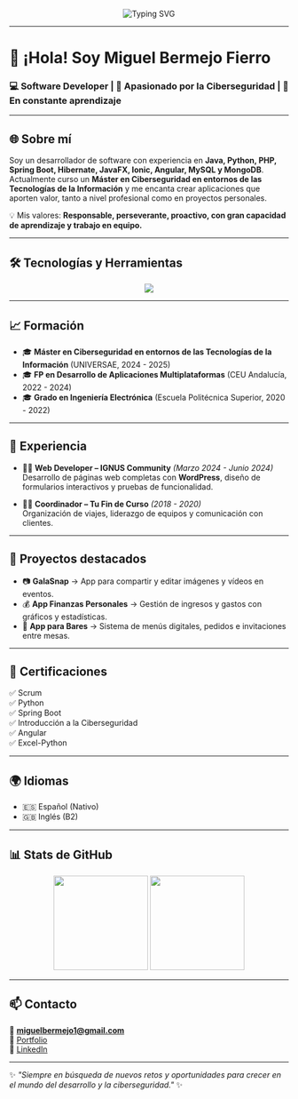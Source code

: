 <!-- Portada animada -->
<p align="center">
  <img src="https://readme-typing-svg.herokuapp.com?font=Fira+Code&size=28&duration=3000&pause=1000&color=4E9F3D&center=true&vCenter=true&width=900&lines=👋+Hola%2C+soy+Miguel+Bermejo+Fierro;💻+Software+Developer;🔐+Apasionado+por+la+Ciberseguridad;🚀+En+constante+aprendizaje" alt="Typing SVG" />
</p>

---

# 👋 ¡Hola! Soy **Miguel Bermejo Fierro**  
### 💻 Software Developer | 🔐 Apasionado por la Ciberseguridad | 🚀 En constante aprendizaje  

---

## 🌐 Sobre mí  
Soy un desarrollador de software con experiencia en **Java, Python, PHP, Spring Boot, Hibernate, JavaFX, Ionic, Angular, MySQL y MongoDB**.  
Actualmente curso un **Máster en Ciberseguridad en entornos de las Tecnologías de la Información** y me encanta crear aplicaciones que aporten valor, tanto a nivel profesional como en proyectos personales.  

💡 Mis valores: **Responsable, perseverante, proactivo, con gran capacidad de aprendizaje y trabajo en equipo.**  

---

## 🛠️ Tecnologías y Herramientas  

<p align="center">
  <img src="https://skillicons.dev/icons?i=java,python,php,spring,hibernate,javafx,angular,ionic,mysql,mongodb,html,css,git,wordpress" />
</p>

---

## 📈 Formación  
- 🎓 **Máster en Ciberseguridad en entornos de las Tecnologías de la Información** (UNIVERSAE, 2024 - 2025)  
- 🎓 **FP en Desarrollo de Aplicaciones Multiplataformas** (CEU Andalucía, 2022 - 2024)  
- 🎓 **Grado en Ingeniería Electrónica** (Escuela Politécnica Superior, 2020 - 2022)  

---

## 💼 Experiencia  
- 👨‍💻 **Web Developer – IGNUS Community** *(Marzo 2024 - Junio 2024)*  
  Desarrollo de páginas web completas con **WordPress**, diseño de formularios interactivos y pruebas de funcionalidad.  

- 🧑‍🏫 **Coordinador – Tu Fin de Curso** *(2018 - 2020)*  
  Organización de viajes, liderazgo de equipos y comunicación con clientes.  

---

## 🚀 Proyectos destacados  
- 📷 **GalaSnap** → App para compartir y editar imágenes y vídeos en eventos.  
- 💰 **App Finanzas Personales** → Gestión de ingresos y gastos con gráficos y estadísticas.  
- 🍻 **App para Bares** → Sistema de menús digitales, pedidos e invitaciones entre mesas.  

---

## 📜 Certificaciones  
✅ Scrum  
✅ Python  
✅ Spring Boot  
✅ Introducción a la Ciberseguridad  
✅ Angular  
✅ Excel-Python  

---

## 🌍 Idiomas  
- 🇪🇸 Español (Nativo)  
- 🇬🇧 Inglés (B2)  

---

## 📊 Stats de GitHub  

<p align="center">
  <img src="https://github-readme-stats.vercel.app/api?username=miguelbermejo&show_icons=true&theme=tokyonight" height="170"/>
  <img src="https://github-readme-stats.vercel.app/api/top-langs/?username=miguelbermejo&layout=compact&theme=tokyonight" height="170"/>
</p>

---

## 📫 Contacto  
📧 **miguelbermejo1@gmail.com**  
🔗 [Portfolio](https://bermejomiguel.com)  
🔗 [LinkedIn](https://linkedin.com/in/tuusuario)  

---

✨ *"Siempre en búsqueda de nuevos retos y oportunidades para crecer en el mundo del desarrollo y la ciberseguridad."* ✨
